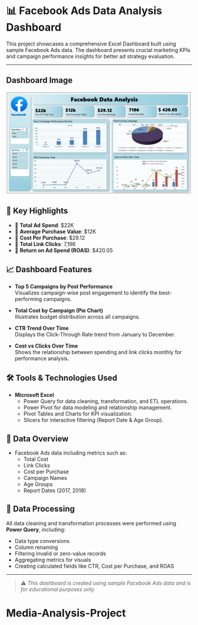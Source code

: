 # 📊 Facebook Ads Data Analysis Dashboard

This project showcases a comprehensive Excel Dashboard built using sample Facebook Ads data. The dashboard presents crucial marketing KPIs and campaign performance insights for better ad strategy evaluation.

---

## Dashboard Image 

![img](https://github.com/Leela-792001/Media-Analysis-Project/blob/main/Excel_Facebook_IMG.png?raw=true)

## 📌 Key Highlights

- 🔷 **Total Ad Spend**: $22K  
- 🔷 **Average Purchase Value**: $12K  
- 🔷 **Cost Per Purchase**: $29.12  
- 🔷 **Total Link Clicks**: 7,196  
- 🔷 **Return on Ad Spend (ROAS)**: $420.05

## 📈 Dashboard Features

- **Top 5 Campaigns by Post Performance**  
  Visualizes campaign-wise post engagement to identify the best-performing campaigns.

- **Total Cost by Campaign (Pie Chart)**  
  Illustrates budget distribution across all campaigns.

- **CTR Trend Over Time**  
  Displays the Click-Through Rate trend from January to December.

- **Cost vs Clicks Over Time**  
  Shows the relationship between spending and link clicks monthly for performance analysis.

## 🛠️ Tools & Technologies Used

- **Microsoft Excel**
  - Power Query for data cleaning, transformation, and ETL operations.
  - Power Pivot for data modeling and relationship management.
  - Pivot Tables and Charts for KPI visualization.
  - Slicers for interactive filtering (Report Date & Age Group).

## 📂 Data Overview

- Facebook Ads data including metrics such as:
  - Total Cost
  - Link Clicks
  - Cost per Purchase
  - Campaign Names
  - Age Groups
  - Report Dates (2017, 2018)

## 🧹 Data Processing

All data cleaning and transformation processes were performed using **Power Query**, including:

- Data type conversions  
- Column renaming  
- Filtering invalid or zero-value records  
- Aggregating metrics for visuals  
- Creating calculated fields like CTR, Cost per Purchase, and ROAS



---

> ⚠️ *This dashboard is created using sample Facebook Ads data and is for educational purposes only.*
# Media-Analysis-Project
